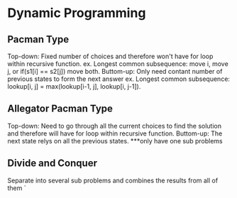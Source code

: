 # Dynamic Programming

## Pacman Type
Top-down: Fixed number of choices and therefore won't have for loop within recursive function.
  ex. Longest common subsequence: move i, move j, or if(s1[i] == s2[j]) move both.
Buttom-up: Only need contant number of previous states to form the next answer
  ex. Longest common subsequence: lookup[i, j] = max(lookup[i-1, j], lookup[i, j-1]).
  
## Allegator Pacman Type
Top-down: Need to go through all the current choices to find the solution and therefore will have for loop within recursive function.
Buttom-up: The next state relys on all the previous states.
***only have one sub problems

## Divide and Conquer
Separate into several sub problems and combines the results from all of them `

